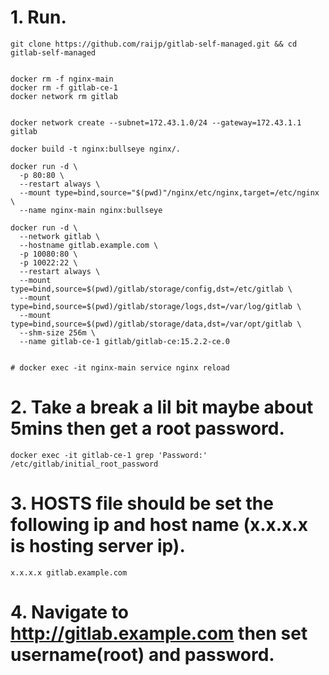 # 1. Run.
```
git clone https://github.com/raijp/gitlab-self-managed.git && cd gitlab-self-managed


docker rm -f nginx-main
docker rm -f gitlab-ce-1
docker network rm gitlab


docker network create --subnet=172.43.1.0/24 --gateway=172.43.1.1 gitlab

docker build -t nginx:bullseye nginx/.

docker run -d \
  -p 80:80 \
  --restart always \
  --mount type=bind,source="$(pwd)"/nginx/etc/nginx,target=/etc/nginx \
  --name nginx-main nginx:bullseye

docker run -d \
  --network gitlab \
  --hostname gitlab.example.com \
  -p 10080:80 \
  -p 10022:22 \
  --restart always \
  --mount type=bind,source=$(pwd)/gitlab/storage/config,dst=/etc/gitlab \
  --mount type=bind,source=$(pwd)/gitlab/storage/logs,dst=/var/log/gitlab \
  --mount type=bind,source=$(pwd)/gitlab/storage/data,dst=/var/opt/gitlab \
  --shm-size 256m \
  --name gitlab-ce-1 gitlab/gitlab-ce:15.2.2-ce.0


# docker exec -it nginx-main service nginx reload
```

# 2. Take a break a lil bit maybe about 5mins then get a root password.
```
docker exec -it gitlab-ce-1 grep 'Password:' /etc/gitlab/initial_root_password
```

# 3. HOSTS file should be set the following ip and host name (x.x.x.x is hosting server ip).
```
x.x.x.x gitlab.example.com
```

# 4. Navigate to http://gitlab.example.com then set username(root) and password.
